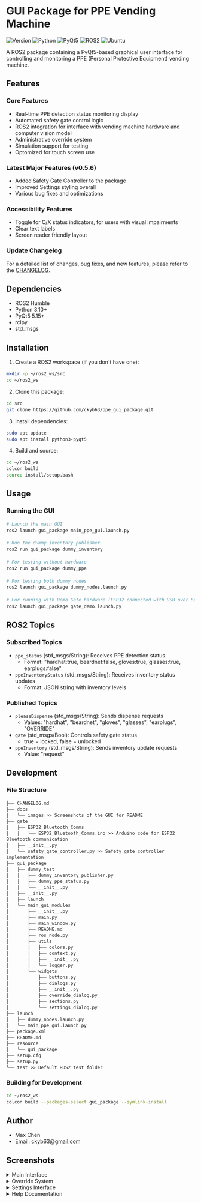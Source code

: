 # GUI Package for PPE Vending Machine

![Version](https://img.shields.io/badge/Version-0.5.6-blue)
![Python](https://img.shields.io/badge/Python-3.10%2B-blue?logo=python&logoColor=white)
![PyQt5](https://img.shields.io/badge/PyQt5-5.15%2B-blue?logo=qt&logoColor=white)
![ROS2](https://img.shields.io/badge/ROS2-Humble-orange?logo=ros&logoColor=white)
![Ubuntu](https://img.shields.io/badge/Ubuntu-20.04-orange?logo=ubuntu&logoColor=white)

A ROS2 package containing a PyQt5-based graphical user interface for controlling and monitoring a PPE (Personal Protective Equipment) vending machine.

## Features

### Core Features
- Real-time PPE detection status monitoring display
- Automated safety gate control logic
- ROS2 integration for interface with vending machine hardware and computer vision model
- Administrative override system
- Simulation support for testing
- Optomized for touch screen use

### Latest Major Features (v0.5.6)
- Added Safety Gate Controller to the package
- Improved Settings styling overall
- Various bug fixes and optimizations

### Accessibility Features
- Toggle for O/X status indicators, for users with visual impairments
- Clear text labels
- Screen reader friendly layout

### Update Changelog

For a detailed list of changes, bug fixes, and new features, please refer to the [CHANGELOG](CHANGELOG.md).

## Dependencies

- ROS2 Humble
- Python 3.10+
- PyQt5 5.15+
- rclpy
- std_msgs

## Installation

1. Create a ROS2 workspace (if you don't have one):
```bash
mkdir -p ~/ros2_ws/src
cd ~/ros2_ws
```

2. Clone this package:
```bash
cd src
git clone https://github.com/ckyb63/ppe_gui_package.git
```

3. Install dependencies:
```bash
sudo apt update
sudo apt install python3-pyqt5
```

4. Build and source:
```bash
cd ~/ros2_ws
colcon build
source install/setup.bash
```

## Usage

### Running the GUI

```bash
# Launch the main GUI
ros2 launch gui_package main_ppe_gui.launch.py

# Run the dummy inventory publisher
ros2 run gui_package dummy_inventory

# For testing without hardware
ros2 run gui_package dummy_ppe

# For testing both dummy nodes
ros2 launch gui_package dummy_nodes.launch.py

# For running with Demo Gate hardware (ESP32 connected with USB over Serial)
ros2 launch gui_package gate_demo.launch.py
```

## ROS2 Topics

### Subscribed Topics
- `ppe_status` (std_msgs/String): Receives PPE detection status
  - Format: "hardhat:true, beardnet:false, gloves:true, glasses:true, earplugs:false"
- `ppeInventoryStatus` (std_msgs/String): Receives inventory status updates
  - Format: JSON string with inventory levels

### Published Topics
- `pleaseDispense` (std_msgs/String): Sends dispense requests
  - Values: "hardhat", "beardnet", "gloves", "glasses", "earplugs", "OVERRIDE"
- `gate` (std_msgs/Bool): Controls safety gate status
  - true = locked, false = unlocked
- `ppeInventory` (std_msgs/String): Sends inventory update requests
  - Value: "request"

## Development

### File Structure
```
├── CHANGELOG.md
├── docs
│   └── images >> Screenshots of the GUI for README
├── gate
│   ├── ESP32_Bluetooth_Comms
│   │   └── ESP32_Bluetooth_Comms.ino >> Arduino code for ESP32 Bluetooth communication
│   ├── __init__.py
│   └── safety_gate_controller.py >> Safety gate controller implementation
├── gui_package
│   ├── dummy_test
│   │   ├── dummy_inventory_publisher.py
│   │   ├── dummy_ppe_status.py
│   │   └── __init__.py
│   ├── __init__.py
│   ├── launch
│   └── main_gui_modules
│       ├── __init__.py
│       ├── main.py
│       ├── main_window.py
│       ├── README.md
│       ├── ros_node.py
│       ├── utils
│       │   ├── colors.py
│       │   ├── context.py
│       │   ├── __init__.py
│       │   └── logger.py
│       └── widgets
│           ├── buttons.py
│           ├── dialogs.py
│           ├── __init__.py
│           ├── override_dialog.py
│           ├── sections.py
│           └── settings_dialog.py
├── launch
│   ├── dummy_nodes.launch.py
│   └── main_ppe_gui.launch.py
├── package.xml
├── README.md
├── resource
│   └── gui_package
├── setup.cfg
├── setup.py
└── test >> Default ROS2 test folder
```

### Building for Development
```bash
cd ~/ros2_ws
colcon build --packages-select gui_package --symlink-install
```

## Author

- Max Chen
- Email: ckyb63@gmail.com

## Screenshots

<details>
<summary>Main Interface</summary>

<table>
<tr>
    <td width="50%"><img src="docs/images/main_gui_window_5_6.png" width="100%" style="max-width:400px"/></td>
    <td width="50%"><img src="docs/images/dark_theme_with_OX_5_6.png" width="100%" style="max-width:400px"/></td>
</tr>
<tr>
    <td><em>Standard interface with PPE status indicators</em></td>
    <td><em>Dark theme with accessibility features</em></td>
</tr>
</table>

</details>

<details>
<summary>Override System</summary>

![Override Dialog](docs/images/override_content_5_6.png)

*Enhanced override dialog with user authentication and reason tracking*

</details>

<details>
<summary>Settings Interface</summary>

<table>
<tr>
    <td width="50%"><img src="docs/images/settings_content_5_6.png" width="100%" style="max-width:400px"/></td>
    <td width="50%"><img src="docs/images/settings_inventory_5_6.png" width="100%" style="max-width:400px"/></td>
</tr>
<tr>
    <td><em>Main settings configuration panel</em></td>
    <td><em>Inventory management settings</em></td>
</tr>
</table>

<table>
<tr>
    <td width="50%"><img src="docs/images/settings_timing_5_6.png" width="100%" style="max-width:400px"/></td>
    <td width="50%"><img src="docs/images/settings_override_log_5_7.png" width="100%" style="max-width:400px"/></td>
</tr>
<tr>
    <td><em>System timing and delay settings</em></td>
    <td><em>Override logging and configuration</em></td>
</tr>
</table>

</details>

<details>
<summary>Help Documentation</summary>

![User Help Guide](docs/images/user_help_content_5_6.png)

*Comprehensive user help guide with feature explanations*

</details>